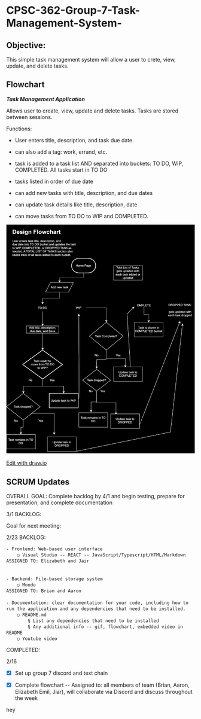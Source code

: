 # CPSC-362-Group-7-Task-Management-System-

## Objective:
  This simple task management system will allow a user to crete, view, update, and delete tasks.

## Flowchart
***Task Management Application***

Allows user to create, view, update and delete tasks. Tasks are stored between sessions.  

Functions:

- User enters title, description, and task due date. 

- can also add a tag: work, errand, etc.
- task is added to a task list AND separated into buckets: TO DO, WIP, COMPLETED. All tasks start in TO DO

- tasks listed in order of due date

- can add new tasks with title, description, and due dates

- can update task details like title, description, date

- can move tasks from TO DO to WIP and COMPLETED. 


![Flowchart](https://github.com/eliO160/CPSC-362-Group-7-Task-Management-System-/blob/main/Updated%20Flowchart.drawio.svg)

<a href= "https://app.diagrams.net/#HeliO160%2FCPSC-362-Group-7-Task-Management-System-%2Fmain%2FUntitled%20Diagram.drawio#%7B%22pageId%22%3A%22C5RBs43oDa-KdzZeNtuy%22%7D" target="_blank">Edit with draw.io</a>



## SCRUM Updates
OVERALL GOAL: Complete backlog by 4/1 and begin testing, prepare for presentation, and complete documentation 


3/1
BACKLOG:

Goal for next meeting:

2/23
BACKLOG:
  
	- Frontend: Web-based user interface 
		○ Visual Studio -- REACT -- JavaScript/Typescript/HTML/Markdown
    ASSIGNED TO: Elizabeth and Jair
		
		
	- Backend: File-based storage system
		○ Mondo
    ASSIGNED TO: Brian and Aaron
		
	- Documentation: clear documentation for your code, including how to run the application and any dependencies that need to be installed. 
		○ README.md
			§ List any dependencies that need to be installed
			§ Any additional info -- gif, flowchart, embedded video in README
		○ Youtube video
		


COMPLETED:

2/16
- [x] Set up group 7 discord and text chain

- [x] Complete flowchart -- Assigned to: all members of team (Brian, Aaron, Elizabeth Emil, Jiar), will collaborate via Discord and discuss throughout the week
      

hey
